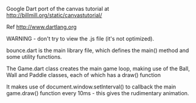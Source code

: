 Google Dart port of the canvas tutorial at 
http://billmill.org/static/canvastutorial/

Ref http://www.dartlang.org

WARNING - don't try to view the .js file (it's not optimized).

bounce.dart is the main library file, which defines the main() method and some
utility functions.

The Game.dart class creates the main game loop, making use of the 
Ball, Wall and Paddle classes, each of which has a draw() function

It makes use of document.window.setInterval() to callback the 
main game.draw() function every 10ms - this gives the rudimentary animation.